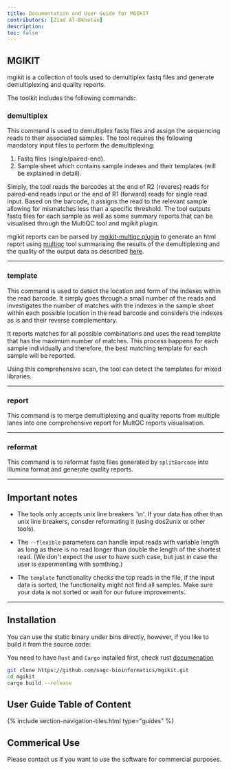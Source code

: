 ```yaml
---
title: Documentation and User Guide for MGIKIT
contributors: [Ziad Al-Bkhetan]
description: 
toc: false
---
```


## MGIKIT 
mgikit is a collection of tools used to demultiplex fastq files and generate demultiplexing and quality reports.

The toolkit includes the following commands:

### demultiplex
This command is used to demultiplex fastq files and assign the sequencing reads to their
associated samples. The tool requires the following mandatory input files to perform the
demultiplexing:
1. Fastq files (single/paired-end).
2. Sample sheet which contains sample indexes and their templates (will be explained in detail).

Simply, the tool reads the barcodes at the end of R2 (reveres) reads for paired-end reads input or the end of
R1 (forward) reads for single read input. Based on the barcode, it assigns the read to the relevant
sample allowing for mismatches less than a specific threshold. The tool outputs fastq files for each sample
as well as some summary reports that can be visualised through the MultiQC tool and mgikit plugin.

mgikit reports can be parsed by [mgikit-multiqc plugin](https://github.com/sagc-bioinformatics/mgikit-multiqc) to generate an html report using [multiqc](https://multiqc.info/) tool summarising the results of the demultiplexing and the quality of the output data as described [here](/mgikit/mgikit-multiqc).

<hr/>

### template

This command is used to detect the location and form of the indexes within the read barcode. It simply goes through a small number of the reads and investigates the number of matches with the indexes in the sample sheet within each possible location in the read barcode and considers the indexes as is and their reverse complementary. 

It reports matches for all possible combinations and uses the read template that has the maximum number of matches. This process happens for each sample individually and therefore, the best matching template for each sample will be reported. 

Using this comprehensive scan, the tool can detect the templates for mixed libraries. 

<hr/>

### report

This command is to merge demultiplexing and quality reports from multiple lanes into one comprehensive report for MultQC reports visualisation.

<hr/>

### reformat

This command is to reformat fastq files generated by `splitBarcode` into Illumina format and generate quality reports.

<hr/>

## Important notes

+ The tools only accepts unix line breakers `\n'. If your data has other than unix line breakers, consder reformating it (using dos2unix or other tools).

+ The `--flexible` parameters can handle input reads with variable length as long as there is no read longer than double the length of the shortest read. (We don't expect the user to have such case, but just in case the user is expermenting with somthing.) 

+ The `template` functionality checks the top reads in the file, if the input data is sorted, the functionality might not find all samples. Make sure your data is not sorted or wait for our future improvements.


<hr/>

## Installation

You can use the static binary under bins directly, however, if you like to build it from the source code:

You need to have `Rust` and `Cargo` installed first, check rust [documenation](https://doc.rust-lang.org/cargo/getting-started/installation.html)


```bash
git clone https://github.com/sagc-bioinformatics/mgikit.git
cd mgikit
cargo build --release
```

## User Guide Table of Content

{% include section-navigation-tiles.html type="guides" %}

## Commerical Use

Please contact us if you want to use the software for commercial purposes.
